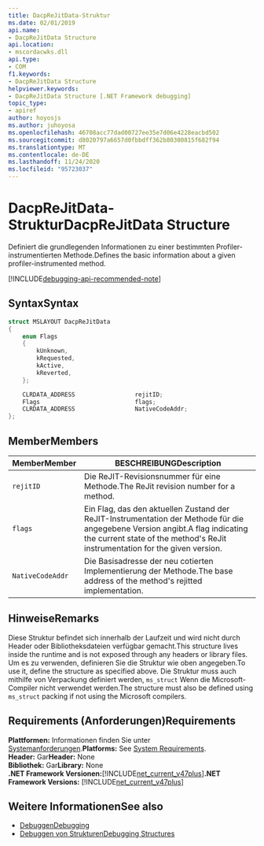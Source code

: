 ```yaml
---
title: DacpReJitData-Struktur
ms.date: 02/01/2019
api.name:
- DacpReJitData Structure
api.location:
- mscordacwks.dll
api.type:
- COM
f1.keywords:
- DacpReJitData Structure
helpviewer.keywords:
- DacpReJitData Structure [.NET Framework debugging]
topic_type:
- apiref
author: hoyosjs
ms.author: juhoyosa
ms.openlocfilehash: 46708acc77dad00727ee35e7d06e4228eacbd502
ms.sourcegitcommit: d8020797a6657d0fbbdff362b80300815f682f94
ms.translationtype: MT
ms.contentlocale: de-DE
ms.lasthandoff: 11/24/2020
ms.locfileid: "95723037"
---
```

# <a name="dacprejitdata-structure"></a><span data-ttu-id="b5f15-102">DacpReJitData-Struktur</span><span class="sxs-lookup"><span data-stu-id="b5f15-102">DacpReJitData Structure</span></span>

<span data-ttu-id="b5f15-103">Definiert die grundlegenden Informationen zu einer bestimmten Profiler-instrumentierten Methode.</span><span class="sxs-lookup"><span data-stu-id="b5f15-103">Defines the basic information about a given profiler-instrumented method.</span></span>

[!INCLUDE[debugging-api-recommended-note](../../../../includes/debugging-api-recommended-note.md)]

## <a name="syntax"></a><span data-ttu-id="b5f15-104">Syntax</span><span class="sxs-lookup"><span data-stu-id="b5f15-104">Syntax</span></span>

```cpp
struct MSLAYOUT DacpReJitData
{
    enum Flags
    {
        kUnknown,
        kRequested,
        kActive,
        kReverted,
    };

    CLRDATA_ADDRESS                 rejitID;
    Flags                           flags;
    CLRDATA_ADDRESS                 NativeCodeAddr;
};
```

## <a name="members"></a><span data-ttu-id="b5f15-105">Member</span><span class="sxs-lookup"><span data-stu-id="b5f15-105">Members</span></span>

| <span data-ttu-id="b5f15-106">Member</span><span class="sxs-lookup"><span data-stu-id="b5f15-106">Member</span></span>           | <span data-ttu-id="b5f15-107">BESCHREIBUNG</span><span class="sxs-lookup"><span data-stu-id="b5f15-107">Description</span></span>                                                                                      |
| ---------------- | ------------------------------------------------------------------------------------------------ |
| `rejitID`        | <span data-ttu-id="b5f15-108">Die ReJIT-Revisionsnummer für eine Methode.</span><span class="sxs-lookup"><span data-stu-id="b5f15-108">The ReJit revision number for a method.</span></span>                                                          |
| `flags`          | <span data-ttu-id="b5f15-109">Ein Flag, das den aktuellen Zustand der ReJIT-Instrumentation der Methode für die angegebene Version angibt.</span><span class="sxs-lookup"><span data-stu-id="b5f15-109">A flag indicating the current state of the method's ReJit instrumentation for the given version.</span></span> |
| `NativeCodeAddr` | <span data-ttu-id="b5f15-110">Die Basisadresse der neu cotierten Implementierung der Methode.</span><span class="sxs-lookup"><span data-stu-id="b5f15-110">The base address of the method's rejitted implementation.</span></span>                                         |

## <a name="remarks"></a><span data-ttu-id="b5f15-111">Hinweise</span><span class="sxs-lookup"><span data-stu-id="b5f15-111">Remarks</span></span>

<span data-ttu-id="b5f15-112">Diese Struktur befindet sich innerhalb der Laufzeit und wird nicht durch Header oder Bibliotheksdateien verfügbar gemacht.</span><span class="sxs-lookup"><span data-stu-id="b5f15-112">This structure lives inside the runtime and is not exposed through any headers or library files.</span></span> <span data-ttu-id="b5f15-113">Um es zu verwenden, definieren Sie die Struktur wie oben angegeben.</span><span class="sxs-lookup"><span data-stu-id="b5f15-113">To use it, define the structure as specified above.</span></span> <span data-ttu-id="b5f15-114">Die Struktur muss auch mithilfe von Verpackung definiert werden, `ms_struct` Wenn die Microsoft-Compiler nicht verwendet werden.</span><span class="sxs-lookup"><span data-stu-id="b5f15-114">The structure must also be defined using `ms_struct` packing if not using the Microsoft compilers.</span></span>

## <a name="requirements"></a><span data-ttu-id="b5f15-115">Requirements (Anforderungen)</span><span class="sxs-lookup"><span data-stu-id="b5f15-115">Requirements</span></span>

<span data-ttu-id="b5f15-116">**Plattformen:** Informationen finden Sie unter [Systemanforderungen](../../get-started/system-requirements.md).</span><span class="sxs-lookup"><span data-stu-id="b5f15-116">**Platforms:** See [System Requirements](../../get-started/system-requirements.md).</span></span>  
<span data-ttu-id="b5f15-117">**Header:** Gar</span><span class="sxs-lookup"><span data-stu-id="b5f15-117">**Header:** None</span></span>  
<span data-ttu-id="b5f15-118">**Bibliothek:** Gar</span><span class="sxs-lookup"><span data-stu-id="b5f15-118">**Library:** None</span></span>  
<span data-ttu-id="b5f15-119">**.NET Framework Versionen:**[!INCLUDE[net_current_v47plus](../../../../includes/net-current-v47plus.md)]</span><span class="sxs-lookup"><span data-stu-id="b5f15-119">**.NET Framework Versions:** [!INCLUDE[net_current_v47plus](../../../../includes/net-current-v47plus.md)]</span></span>  

## <a name="see-also"></a><span data-ttu-id="b5f15-120">Weitere Informationen</span><span class="sxs-lookup"><span data-stu-id="b5f15-120">See also</span></span>

- [<span data-ttu-id="b5f15-121">Debuggen</span><span class="sxs-lookup"><span data-stu-id="b5f15-121">Debugging</span></span>](index.md)
- [<span data-ttu-id="b5f15-122">Debuggen von Strukturen</span><span class="sxs-lookup"><span data-stu-id="b5f15-122">Debugging Structures</span></span>](debugging-structures.md)
